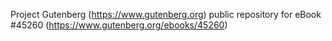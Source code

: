 Project Gutenberg (https://www.gutenberg.org) public repository for eBook #45260 (https://www.gutenberg.org/ebooks/45260)
